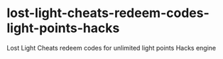 # lost-light-cheats-redeem-codes-light-points-hacks
Lost Light Cheats redeem codes for unlimited light points Hacks engine
